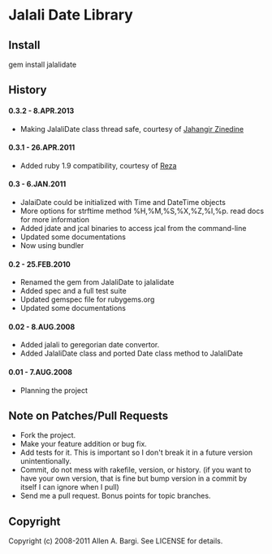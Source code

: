 # Jalali Date Library

## Install 
  gem install jalalidate

## History

#### 0.3.2 - 8.APR.2013
* Making JalaliDate class thread safe, courtesy of [Jahangir Zinedine](https://github.com/jzinedine)

#### 0.3.1 - 26.APR.2011
* Added ruby 1.9 compatibility, courtesy of [Reza](https://github.com/ryco)

#### 0.3 - 6.JAN.2011
* JalaiDate could be initialized with Time and DateTime objects
* More options for strftime method %H,%M,%S,%X,%Z,%I,%p. read docs for more information
* Added jdate and jcal binaries to access jcal from the command-line
* Updated some documentations
* Now using bundler

#### 0.2 - 25.FEB.2010
* Renamed the gem from JalaliDate to jalalidate
* Added spec and a full test suite
* Updated gemspec file for rubygems.org
* Updated some documentations

#### 0.02 - 8.AUG.2008
* Added jalali to geregorian date convertor.
* Added JalaliDate class and ported Date class method to JalaliDate

#### 0.01 - 7.AUG.2008
* Planning the project


## Note on Patches/Pull Requests
 
* Fork the project.
* Make your feature addition or bug fix.
* Add tests for it. This is important so I don't break it in a
  future version unintentionally.
* Commit, do not mess with rakefile, version, or history.
  (if you want to have your own version, that is fine but bump version in a commit by itself I can ignore when I pull)
* Send me a pull request. Bonus points for topic branches.

## Copyright

Copyright (c) 2008-2011 Allen A. Bargi. See LICENSE for details.
